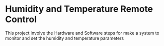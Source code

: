 # Humidity and Temperature Remote Control
 This project involve the Hardware and Software steps for make a system to monitor and set the humidity and temperature parameters

